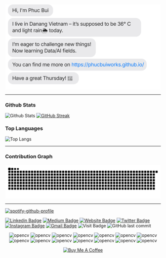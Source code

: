 [![message_svg](https://github.com/phucbuiworks/phucbuiworks/blob/master/chat.svg)](https://phucbuiworks.github.io/)

***

### Github Stats
![Github Stats](https://github-readme-stats-sigma-five.vercel.app/api?username=phucbuiworks&count_private=true&show_icons=true&include_all_commits=true&hide=)
[![GitHub Streak](https://streak-stats.demolab.com?user=phucbuiworks&card_width=300&hide_total_contributions=true&hide_longest_streak=true)](https://git.io/streak-stats)
### Top Languages
![Top Langs](https://github-readme-stats-sigma-five.vercel.app/api/top-langs/?username=phucbuiworks&hide=TeX&layout=compact)


***
### Contribution Graph
[![snake svg](https://github.com/phucbuiworks/phucbuiworks/blob/output/github-contribution-grid-snake.svg)](https://github.com/phucbuiworks)
***

[![spotify-github-profile](https://spotify-github-profile.vercel.app/api/view?uid=21avfshwc4qjromz37ujm3ley&cover_image=true&theme=novatorem&show_offline=false&background_color=121212&interchange=true&bar_color=53b14f&bar_color_cover=false)](https://spotify-github-profile.vercel.app/api/view?uid=21avfshwc4qjromz37ujm3ley&redirect=true)

[![Linkedin Badge](https://img.shields.io/badge/-phucbui22-blue?style=flat&logo=Linkedin&logoColor=white&link=https://www.linkedin.com/in/phucbui22/)](https://www.linkedin.com/in/phucbui22/)
[![Medium Badge](https://img.shields.io/badge/-@phucbuiworks-000000?style=flat&labelColor=000000&logo=Medium&link=https://medium.com/@phucbuiworks)](https://medium.com/@phucbuiworks)
[![Website Badge](https://img.shields.io/badge/-phucbuiworks.github.io-47CCCC?style=flat&logo=Google-Chrome&logoColor=white&link=https://phucbuiworks.github.io/)](https://phucbuiworks.github.io/)
[![Twitter Badge](https://img.shields.io/badge/-@dailykohi-1ca0f1?style=flat&labelColor=1ca0f1&logo=twitter&logoColor=white&link=https://twitter.com/dailykohi)](https://twitter.com/dailykohi)
[![Instagram Badge](https://img.shields.io/badge/-@dailyorenji-purple?style=flat&logo=instagram&logoColor=white&link=https://instagram.com/dailyorenji/)](https://instagram.com/dailyorenji)
[![Gmail Badge](https://img.shields.io/badge/-phucbuiworks-c14438?style=flat&logo=Gmail&logoColor=white&link=mailto:phucbuiworks@gmail.com)](mailto:phucbuiworks@gmail.com)
![Visit Badge](https://hits.seeyoufarm.com/api/count/incr/badge.svg?url=https%3A%2F%2Fgithub.com%2Fphucbuiworks&count_bg=%23FF8C00&title_bg=%236E6767&icon=paypal.svg&icon_color=%23E7E7E7&title=visitors&edge_flat=false)
![GitHub last commit](https://img.shields.io/github/last-commit/phucbuiworks/phucbuiworks)

<p align="center">
 <img src="https://media1.giphy.com/media/MX5tWoGn9B3iU1riZJ/giphy.gif?cid=ecf05e475yjavlv7wohy7ba842xv6mtzaw7pizhwd56it1ld&rid=giphy.gif&ct=s" alt="opencv" width="48" height="48"/>
 <img src="https://media1.giphy.com/media/MX5tWoGn9B3iU1riZJ/giphy.gif?cid=ecf05e475yjavlv7wohy7ba842xv6mtzaw7pizhwd56it1ld&rid=giphy.gif&ct=s" alt="opencv" width="48" height="48"/>
 <img src="https://media0.giphy.com/media/kfA0bz4EZUDAPrXDTi/giphy.gif?cid=ecf05e47u9vuvhpj8f4spbr3ibui7an4wj6bromh13ekyfg7&rid=giphy.gif&ct=s" alt="opencv" width="48" height="48"/>
 <img src="https://media0.giphy.com/media/kfA0bz4EZUDAPrXDTi/giphy.gif?cid=ecf05e47u9vuvhpj8f4spbr3ibui7an4wj6bromh13ekyfg7&rid=giphy.gif&ct=s" alt="opencv" width="48" height="48"/>
 <img src="https://media1.giphy.com/media/MX5tWoGn9B3iU1riZJ/giphy.gif?cid=ecf05e475yjavlv7wohy7ba842xv6mtzaw7pizhwd56it1ld&rid=giphy.gif&ct=s" alt="opencv" width="48" height="48"/>
 <img src="https://media1.giphy.com/media/MX5tWoGn9B3iU1riZJ/giphy.gif?cid=ecf05e475yjavlv7wohy7ba842xv6mtzaw7pizhwd56it1ld&rid=giphy.gif&ct=s" alt="opencv" width="48" height="48"/>
 <img src="https://media0.giphy.com/media/kfA0bz4EZUDAPrXDTi/giphy.gif?cid=ecf05e47u9vuvhpj8f4spbr3ibui7an4wj6bromh13ekyfg7&rid=giphy.gif&ct=s" alt="opencv" width="48" height="48"/>
 <img src="https://media0.giphy.com/media/kfA0bz4EZUDAPrXDTi/giphy.gif?cid=ecf05e47u9vuvhpj8f4spbr3ibui7an4wj6bromh13ekyfg7&rid=giphy.gif&ct=s" alt="opencv" width="48" height="48"/>
 <img src="https://media1.giphy.com/media/MX5tWoGn9B3iU1riZJ/giphy.gif?cid=ecf05e475yjavlv7wohy7ba842xv6mtzaw7pizhwd56it1ld&rid=giphy.gif&ct=s" alt="opencv" width="48" height="48"/>
 <img src="https://media1.giphy.com/media/MX5tWoGn9B3iU1riZJ/giphy.gif?cid=ecf05e475yjavlv7wohy7ba842xv6mtzaw7pizhwd56it1ld&rid=giphy.gif&ct=s" alt="opencv" width="48" height="48"/>
 <img src="https://media0.giphy.com/media/kfA0bz4EZUDAPrXDTi/giphy.gif?cid=ecf05e47u9vuvhpj8f4spbr3ibui7an4wj6bromh13ekyfg7&rid=giphy.gif&ct=s" alt="opencv" width="48" height="48"/>
 <img src="https://media0.giphy.com/media/kfA0bz4EZUDAPrXDTi/giphy.gif?cid=ecf05e47u9vuvhpj8f4spbr3ibui7an4wj6bromh13ekyfg7&rid=giphy.gif&ct=s" alt="opencv" width="48" height="48"/>
 <img src="https://media1.giphy.com/media/MX5tWoGn9B3iU1riZJ/giphy.gif?cid=ecf05e475yjavlv7wohy7ba842xv6mtzaw7pizhwd56it1ld&rid=giphy.gif&ct=s" alt="opencv" width="48" height="48"/>
 <img src="https://media1.giphy.com/media/MX5tWoGn9B3iU1riZJ/giphy.gif?cid=ecf05e475yjavlv7wohy7ba842xv6mtzaw7pizhwd56it1ld&rid=giphy.gif&ct=s" alt="opencv" width="48" height="48"/>
 </p>
 
<p align="center">
<a href="https://www.buymeacoffee.com/phucbuiworks" target="_blank"><img src="https://cdn.buymeacoffee.com/buttons/v2/default-yellow.png" alt="Buy Me A Coffee" height="60px" width="217px" ></a>
</p>
